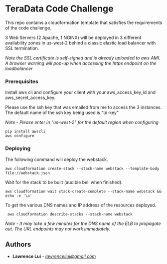 # TeraData Code Challenge

This repo contains a cloudformation template that satisfies the requirements of the code challenge.

3 Web Servers (2 Apache, 1 NGINX) will be deployed in 3 different availability zones in us-west-2 behind a classic elastic load balancer with SSL termination.

*Note the SSL certificate is self-signed and is already uploaded to aws AMI.  A browser warning will pop-up when accessing the https endpoint on the loadbalancer*

### Prerequisites
Install aws cli and configure your client with your aws_access_key_id and aws_secret_access_key.

Please use the ssh key that was emailed from me to access the 3 instances.  The default name of the ssh key being used is "td-key"

*Note - Please enter in "us-west-2" for the default region when configuring*

```
pip install awscli
aws configure
```

### Deploying
The following command will deploy the webstack.

```
aws cloudformation create-stack --stack-name webstack --template-body file://webstack.json
```

Wait for the stack to be built (audible bell when finished).
```
aws cloudformation wait stack-create-complete --stack-name webstack && echo -e '\a'
```

To get the various DNS names and IP address of the resources deployed.
```
 aws cloudformation describe-stacks --stack-name webstack
```
*Note - It may take a few minutes for the DNS name of the ELB to propagate out.  The URL endpoints may not work immediately.*

## Authors

* **Lawrence Lui** - *lawrencellui@gmail.com*
